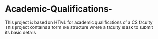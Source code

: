# Academic-Qualifications-
This project is based on HTML for academic qualifications of a CS faculty 
This project contains a form like structure where a faculty is ask to submit its basic  details

